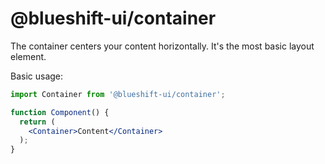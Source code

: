 # @blueshift-ui/container

The container centers your content horizontally. It's the most basic layout element.

Basic usage:

```jsx
import Container from '@blueshift-ui/container';

function Component() {
  return (
    <Container>Content</Container>
  );
}
```
